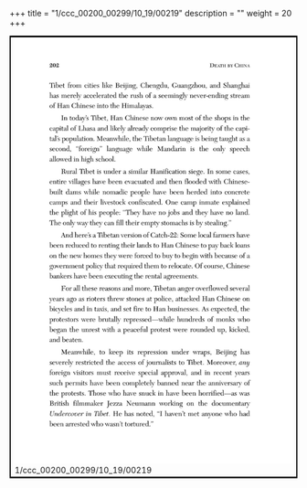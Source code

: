 +++
title = "1/ccc_00200_00299/10_19/00219"
description = ""
weight = 20
+++

<table style="border:2px solid black;max-width:800px;max-height:800px;" 
><tr><td>
<img class="center-fit-jpg"
src="/jpg_/out_jpg_dbc_219.jpg">
1/ccc_00200_00299/10_19/00219
</img></td></tr></table>

